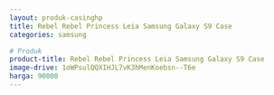 ```yaml
---
layout: produk-casinghp
title: Rebel Rebel Princess Leia Samsung Galaxy S9 Case
categories: samsung

# Produk
product-title: Rebel Rebel Princess Leia Samsung Galaxy S9 Case
image-drive: 1oWPsulQQXIHJL7vK3hMenKoebsn--T6e
harga: 90000
---
```

